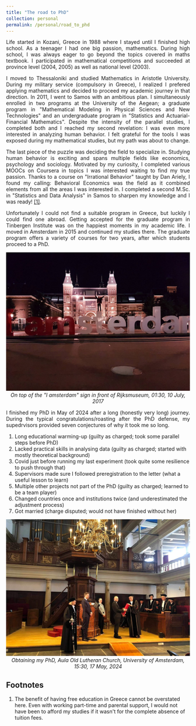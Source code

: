 ```yaml
---
title: "The road to PhD"
collection: personal
permalink: /personal/road_to_phd
---
```


<p align="justify">Life started in Kozani, Greece in 1988 where I stayed until I finished high school. As a teenager I had one big passion, mathematics. During high school, I was always eager to go beyond the topics covered in maths textbook. I participated in mathematical competitions and succeeded at province level (2004, 2005) as well as national level (2003).</p>

<p align="justify">I moved to Thessaloniki and studied Mathematics in Aristotle University. During my military service (compulsory in Greece), I realized I prefered applying mathematics and decided to proceed my academic journey in that direction. In 2011, I went to Samos with an ambitious plan. I simultaneously enrolled in two programs at the University of the Aegean; a graduate program in "Mathematical Modeling in Physical Sciences and New Technologies" and an undergraduate program in "Statistics and Actuarial-Financial Mathematics". Despite the intensity of the parallel studies, I completed both and I reached my second revelation: I was even more interested in analyzing human behavior. I felt grateful for the tools I was exposed during my mathematical studies, but my path was about to change.</p>

<p align="justify">The last piece of the puzzle was deciding the field to specialize in. Studying human behavior is exciting and spans multiple fields like economics, psychology and sociology. Motivated by my curiosity, I completed various MOOCs on Coursera in topics I was interested waiting to find my true passion. Thanks to a course on "Irrational Behavior" taught by Dan Ariely, I found my calling: Behavioral Economics was the field as it combined elements from all the areas I was interested in. I completed a second M.Sc. in "Statistics and Data Analysis" in Samos to sharpen my knowledge and I was ready! <a href="footnote_1">[1]</a>.</p>


<p align="justify">Unfortunately I could not find a suitable program in Greece, but luckily I could find one abroad. Getting accepted for the graduate program in Tinbergen Institute was on the happiest moments in my academic life. I moved in Amsterdam in 2015 and continued my studies there. The graduate program offers a variety of courses for two years, after which students proceed to a PhD.</p>

<p align="center">
    <img src="/images/amsterdam.jpeg" alt>
    <em>On top of the "I amsterdam" sign in front of Rijksmuseum, 01:30, 10 July, 2017</em>
</p>

<p align="justify">I finished my PhD in May of 2024 after a long (honestly very long) journey. During the typical congratulations/roasting after the PhD defense, my supedrvisors provided seven conjectures of why it took me so long.</p>
<ol>
    <li>Long educational warming-up (guilty as charged; took some parallel steps before PhD)</li>
    <li>Lacked practical skills in analysing data (guilty as charged; started with mostly theoretical background)</li>
    <li>Covid just before running my last experiment (took quite some resilience to push through that)</li>
    <li>Supervisors made sure I followed preregistration to the letter (what a useful lesson to learn)</li>
    <li>Multiple other projects not part of the PhD (guilty as charged; learned to be a team player)</li>
    <li>Changed countries once and institutions twice (and underestimated the adjustment process)</li>
    <li>Got married (charge disputed; would not have finished without her)</li>
</ol>

<p align="center">
    <img src="/images/phd.jpg" alt>
    <em>Obtaining my PhD, Aula Old Lutheran Church, University of Amsterdam, 15:30, 17 May, 2024</em>
</p>


<h2>Footnotes</h2>
<ol>
    <li id="footnote_1">The benefit of having free education in Greece cannot be overstated here. Even with working part-time and parental support, I would not have been to afford my studies if it wasn't for the complete absence of tuition fees.</li>
</ol>